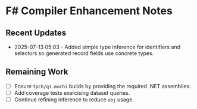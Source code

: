 # F# Compiler Enhancement Notes

## Recent Updates

- 2025-07-13 05:03 - Added simple type inference for identifiers and selectors so
  generated record fields use concrete types.

## Remaining Work

- [ ] Ensure `tpch/q1.mochi` builds by providing the required .NET assemblies.
- [ ] Add coverage tests exercising dataset queries.
- [ ] Continue refining inference to reduce `obj` usage.
